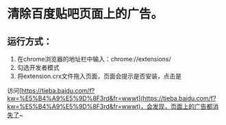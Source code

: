 # 清除百度贴吧页面上的广告。

## 运行方式：
1. 在chrome浏览器的地址栏中输入：chrome://extensions/
2. 勾选开发者模式
3. 将extension.crx文件拖入页面，页面会提示是否安装，点击是

访问[https://tieba.baidu.com/f?kw=%E5%B4%A9%E5%9D%8F3rd&fr=wwwt](https://tieba.baidu.com/f?kw=%E5%B4%A9%E5%9D%8F3rd&fr=wwwt)，会发现，页面上的广告都消失了~